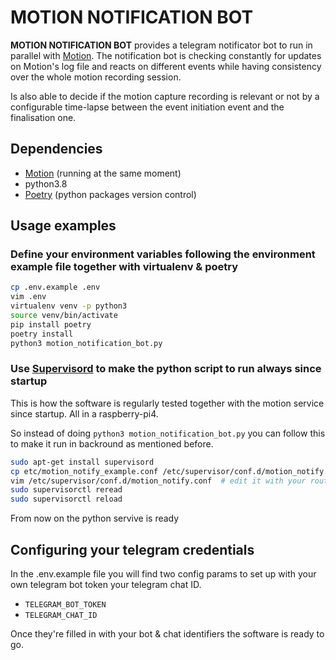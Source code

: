 # MOTION NOTIFICATION BOT

**MOTION NOTIFICATION BOT** provides a telegram notificator bot to run in parallel with [Motion](https://motion-project.github.io/). The notification bot is checking constantly for updates on Motion's log file and reacts on different events while having consistency over the whole motion recording session.

Is also able to decide if the motion capture recording is relevant or not by a configurable time-lapse between the event initiation event and the finalisation one.

## Dependencies
- [Motion](https://motion-project.github.io/) (running at the same moment)
- python3.8
- [Poetry](https://python-poetry.org/) (python packages version control)

## Usage examples
### Define your environment variables following the environment example file together with virtualenv & poetry
```sh
cp .env.example .env
vim .env
virtualenv venv -p python3
source venv/bin/activate
pip install poetry
poetry install
python3 motion_notification_bot.py
```
### Use [Supervisord](http://supervisord.org/) to make the python script to run always since startup
This is how the software is regularly tested together with the motion service since startup. All in a raspberry-pi4.

So instead of doing `python3 motion_notification_bot.py` you can follow this to make it run in backround as mentioned before.
```sh
sudo apt-get install supervisord
cp etc/motion_notify_example.conf /etc/supervisor/conf.d/motion_notify.conf
vim /etc/supervisor/conf.d/motion_notify.conf  # edit it with your routes & user
sudo supervisorctl reread
sudo supervisorctl reload
```
From now on the python servive is ready

## Configuring your telegram credentials
In the .env.example file you will find two config params to set up with your own telegram bot token your telegram chat ID.
- `TELEGRAM_BOT_TOKEN`
- `TELEGRAM_CHAT_ID`

Once they're filled in with your bot & chat identifiers the software is ready to go.
